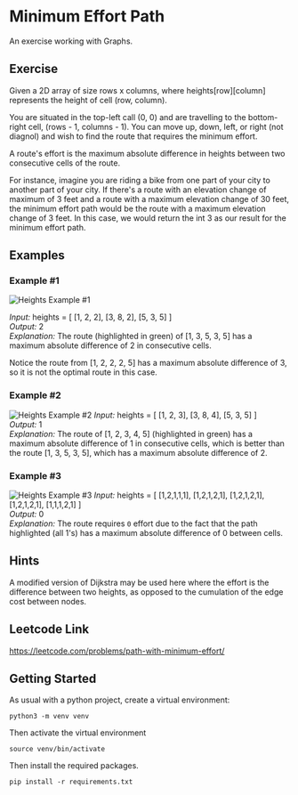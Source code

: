 # Minimum Effort Path
An exercise working with Graphs.

## Exercise
Given a 2D array of size rows x columns, where heights[row][column] represents the height of cell (row, column). 

You are situated in the top-left call (0, 0) and are travelling to the bottom-right cell, (rows - 1, columns - 1). You can move up, down, left, or right (not diagnol) and wish to find the route that requires the minimum effort. 

A route's effort is the maximum absolute difference in heights between two consecutive cells of the route.

For instance, imagine you are riding a bike from one part of your city to another part of your city. If there's a route with an elevation change of maximum of 3 feet and a route with a maximum elevation change of 30 feet, the minimum effort path would be the route with a maximum elevation change of 3 feet. In this case, we would return the int 3 as our result for the minimum effort path.

## Examples

### Example #1
![Heights Example #1](images/example_1.png)

*Input:* heights = [
    [1, 2, 2],
    [3, 8, 2],
    [5, 3, 5]
]
<br>
*Output:* 2
<br>
*Explanation:* The route (highlighted in green) of [1, 3, 5, 3, 5] has a maximum absolute difference of 2 in consecutive cells.

Notice the route from [1, 2, 2, 2, 5] has a maximum absolute difference of 3, so it is not the optimal route in this case.

### Example #2
![Heights Example #2](images/example_2.png)
*Input:* heights = [
    [1, 2, 3],
    [3, 8, 4],
    [5, 3, 5]
]
<br>
*Output:* 1
<br>
*Explanation:* The route of [1, 2, 3, 4, 5] (highlighted in green) has a maximum absolute difference of 1 in consecutive cells, which is better than the route [1, 3, 5, 3, 5], which has a maximum absolute difference of 2.

### Example #3
![Heights Example #3](images/example_3.png)
*Input:* heights = [
    [1,2,1,1,1],
    [1,2,1,2,1],
    [1,2,1,2,1],
    [1,2,1,2,1],
    [1,1,1,2,1]
]
<br>
*Output:* 0
<br>
*Explanation:* The route requires `0` effort due to the fact that the path highlighted (all 1's) has a maximum absolute difference of 0 between cells.

## Hints
A modified version of Dijkstra may be used here where the effort is the difference between two heights, as opposed to the cumulation of the edge cost between nodes.

## Leetcode Link
https://leetcode.com/problems/path-with-minimum-effort/

## Getting Started

As usual with a python project, create a virtual environment:

```
python3 -m venv venv
```

Then activate the virtual environment

```
source venv/bin/activate
```

Then install the required packages.

```
pip install -r requirements.txt
```
